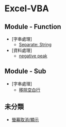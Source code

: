 # Excel-VBA


<h2> Module - Function</h2>

- [字串處理]
    - [Separate: String](https://github.com/Guan-Wei/Excel-VBA/blob/master/Separate:%20String)
- [資料處理]
    - [negative peak](https://github.com/Guan-Wei/Excel-VBA/blob/master/negative%20peak)

<h2> Module - Sub</h2>

- [字串處理]
    - [移除空白行](https://github.com/Guan-Wei/Excel-VBA/blob/master/Format:%20initial(%E7%A7%BB%E9%99%A4%E7%A9%BA%E7%99%BD%E8%A1%8C))

<h2>未分類</h2>

- [螢幕取消/顯示](https://github.com/Guan-Wei/Excel-VBA/blob/master/screen%20updating)
